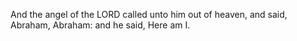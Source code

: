 And the angel of the LORD called unto him out of heaven, and said, Abraham, Abraham: and he said, Here am I.
